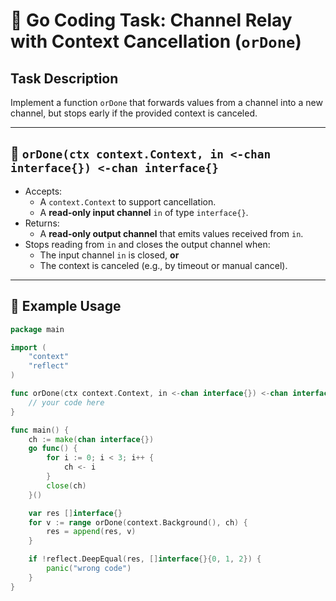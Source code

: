 # 🔄 Go Coding Task: Channel Relay with Context Cancellation (`orDone`)

## Task Description

Implement a function `orDone` that forwards values from a channel into a new channel, but stops early if the provided context is canceled.

---

## 🔧 `orDone(ctx context.Context, in <-chan interface{}) <-chan interface{}`

- Accepts:
  - A `context.Context` to support cancellation.
  - A **read-only input channel** `in` of type `interface{}`.
- Returns:
  - A **read-only output channel** that emits values received from `in`.
- Stops reading from `in` and closes the output channel when:
  - The input channel `in` is closed, **or**
  - The context is canceled (e.g., by timeout or manual cancel).

---

## 🧩 Example Usage

```go
package main

import (
	"context"
	"reflect"
)

func orDone(ctx context.Context, in <-chan interface{}) <-chan interface{} {
	// your code here
}

func main() {
	ch := make(chan interface{})
	go func() {
		for i := 0; i < 3; i++ {
			ch <- i
		}
		close(ch)
	}()

	var res []interface{}
	for v := range orDone(context.Background(), ch) {
		res = append(res, v)
	}

	if !reflect.DeepEqual(res, []interface{}{0, 1, 2}) {
		panic("wrong code")
	}
}
```
